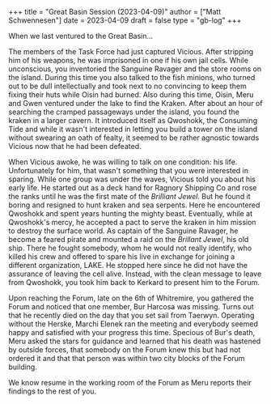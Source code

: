 +++
title = "Great Basin Session (2023-04-09)"
author = ["Matt Schwennesen"]
date = 2023-04-09
draft = false
type = "gb-log"
+++

When we last ventured to the Great Basin...

The members of the Task Force had just captured Vicious. After stripping him of
his weapons, he was imprisoned in one if his own jail cells. While unconscious,
you inventoried the Sanguine Ravager and the store rooms on the island. During
this time you also talked to the fish minions, who turned out to be dull
intellectually and took next to no convincing to keep them fixing their huts
while Oisin had burned. Also during this time, Oisin, Meru and Gwen ventured
under the lake to find the Kraken. After about an hour of searching the cramped
passageways under the island, you found the kraken in a larger cavern. It
introduced itself as Qwoshokk, the Consuming Tide and while it wasn't
interested in letting you build a tower on the island without swearing an oath
of fealty, it seemed to be rather agnostic towards Vicious now that he had been
defeated.

When Vicious awoke, he was willing to talk on one condition: his life.
Unfortunately for him, that wasn't something that you were interested in
sparing. While one group was under the waves, Vicious told you about his early
life. He started out as a deck hand for Ragnory Shipping Co and rose the ranks
until he was the first mate of the _Brilliant Jewel_. But he found it boring and
resigned to hunt kraken and sea serpents. Here he encountered Qwoshokk and spent
years hunting the mighty beast. Eventually, while at Qwoshokk's mercy, he
accepted a pact to serve the kraken in him mission to destroy the surface world.
As captain of the Sanguine Ravager, he become a feared pirate and mounted a raid
on the _Brillant Jewel_, his old ship. There he fought somebody, whom he would not
really identify, who killed his crew and offered to spare his live in exchange
for joining a different organization, LAKE. He stopped here since he did not
have the assurance of leaving the cell alive. Instead, with the clean message to
leave from Qwoshokk, you took him back to Kerkard to present him to the Forum.

Upon reaching the Forum, late on the 6th of Whitremire, you gathered the Forum
and noticed that one member, Bur Harcosa was missing. Turns out that he recently
died on the day that you set sail from Taerwyn. Operating without the Herske,
Marchi Elenek ran the meeting and everybody seemed happy and satisfied with
your progress this time. Specious of Bur's death, Meru asked the stars for
guidance and learned that his death was hastened by outside forces, that
somebody on the Forum knew this but had not ordered it and that that person was
within two city blocks of the Forum building.

We know resume in the working room of the Forum as Meru reports their findings
to the rest of you.
